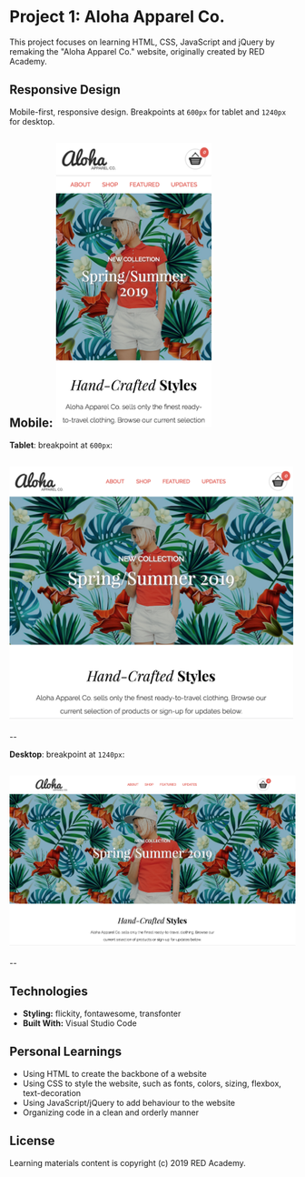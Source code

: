 # Project 1: Aloha Apparel Co.

This project focuses on learning HTML, CSS, JavaScript and jQuery by remaking the "Aloha Apparel Co." website, originally created by RED Academy.

## **Responsive Design**

Mobile-first, responsive design. Breakpoints at `600px` for tablet and `1240px` for desktop.

**Mobile**:
<img src="images/ScreenShot-aloha-mobile.png" width="auto" height="500">
--

**Tablet**: breakpoint at `600px`:

## <img src="images/ScreenShot-aloha-tablet.png" width="500" height="auto">

--

**Desktop**: breakpoint at `1240px`:

## <img src="images/ScreenShot-aloha-desktop.png" width="800" height="auto">

--

## **Technologies**

- **Styling:** flickity, fontawesome, transfonter
- **Built With:** Visual Studio Code

## **Personal Learnings**

- Using HTML to create the backbone of a website
- Using CSS to style the website, such as fonts, colors, sizing, flexbox, text-decoration
- Using JavaScript/jQuery to add behaviour to the website
- Organizing code in a clean and orderly manner

## **License**

Learning materials content is copyright (c) 2019 RED Academy.
